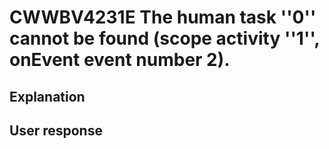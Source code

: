 # CWWBV4231E The human task ''0'' cannot be found (scope activity ''1'', onEvent event number 2).

## Explanation

## User response
